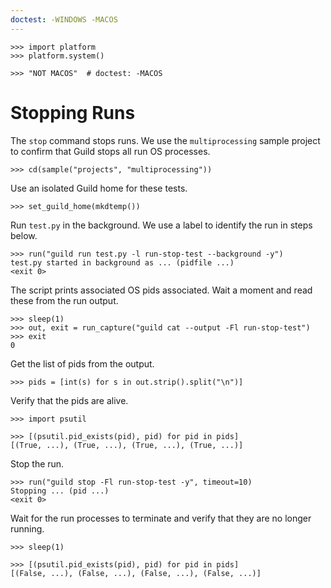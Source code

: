 ```yaml
---
doctest: -WINDOWS -MACOS
---
```


    >>> import platform
    >>> platform.system()

    >>> "NOT MACOS"  # doctest: -MACOS

# Stopping Runs

The `stop` command stops runs. We use the `multiprocessing` sample
project to confirm that Guild stops all run OS processes.

    >>> cd(sample("projects", "multiprocessing"))

Use an isolated Guild home for these tests.

    >>> set_guild_home(mkdtemp())

Run `test.py` in the background. We use a label to identify the run in
steps below.

    >>> run("guild run test.py -l run-stop-test --background -y")
    test.py started in background as ... (pidfile ...)
    <exit 0>

The script prints associated OS pids associated. Wait a moment and
read these from the run output.

    >>> sleep(1)
    >>> out, exit = run_capture("guild cat --output -Fl run-stop-test")
    >>> exit
    0

Get the list of pids from the output.

    >>> pids = [int(s) for s in out.strip().split("\n")]

Verify that the pids are alive.

    >>> import psutil

    >>> [(psutil.pid_exists(pid), pid) for pid in pids]
    [(True, ...), (True, ...), (True, ...), (True, ...)]

Stop the run.

    >>> run("guild stop -Fl run-stop-test -y", timeout=10)
    Stopping ... (pid ...)
    <exit 0>

Wait for the run processes to terminate and verify that they are no
longer running.

    >>> sleep(1)

    >>> [(psutil.pid_exists(pid), pid) for pid in pids]
    [(False, ...), (False, ...), (False, ...), (False, ...)]
